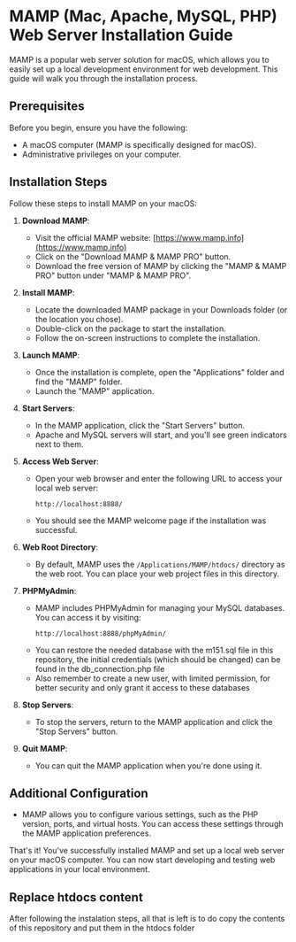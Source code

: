 # MAMP (Mac, Apache, MySQL, PHP) Web Server Installation Guide

MAMP is a popular web server solution for macOS, which allows you to easily set up a local development environment for web development. This guide will walk you through the installation process.

## Prerequisites

Before you begin, ensure you have the following:

- A macOS computer (MAMP is specifically designed for macOS).
- Administrative privileges on your computer.

## Installation Steps

Follow these steps to install MAMP on your macOS:

1. **Download MAMP**:
   - Visit the official MAMP website: [https://www.mamp.info](https://www.mamp.info)
   - Click on the "Download MAMP & MAMP PRO" button.
   - Download the free version of MAMP by clicking the "MAMP & MAMP PRO" button under "MAMP & MAMP PRO".
   
2. **Install MAMP**:
   - Locate the downloaded MAMP package in your Downloads folder (or the location you chose).
   - Double-click on the package to start the installation.
   - Follow the on-screen instructions to complete the installation.
   
3. **Launch MAMP**:
   - Once the installation is complete, open the "Applications" folder and find the "MAMP" folder.
   - Launch the "MAMP" application.

4. **Start Servers**:
   - In the MAMP application, click the "Start Servers" button.
   - Apache and MySQL servers will start, and you'll see green indicators next to them.

5. **Access Web Server**:
   - Open your web browser and enter the following URL to access your local web server:
     ```
     http://localhost:8888/
     ```
   - You should see the MAMP welcome page if the installation was successful.

6. **Web Root Directory**:
   - By default, MAMP uses the `/Applications/MAMP/htdocs/` directory as the web root. You can place your web project files in this directory.

7. **PHPMyAdmin**:
   - MAMP includes PHPMyAdmin for managing your MySQL databases. You can access it by visiting:
     ```
     http://localhost:8888/phpMyAdmin/
     ```
   - You can restore the needed database with the m151.sql file in this repository, the initial credentials (which should be changed) can be found in the db_connection.php file
   - Also remember to create a new user, with limited permission, for better security and only grant it access to these databases
   
8. **Stop Servers**:
   - To stop the servers, return to the MAMP application and click the "Stop Servers" button.

9. **Quit MAMP**:
   - You can quit the MAMP application when you're done using it.

## Additional Configuration

- MAMP allows you to configure various settings, such as the PHP version, ports, and virtual hosts. You can access these settings through the MAMP application preferences.

That's it! You've successfully installed MAMP and set up a local web server on your macOS computer. You can now start developing and testing web applications in your local environment.

## Replace htdocs content
After following the instalation steps, all that is left is to do copy the contents of this repository and put them in the htdocs folder